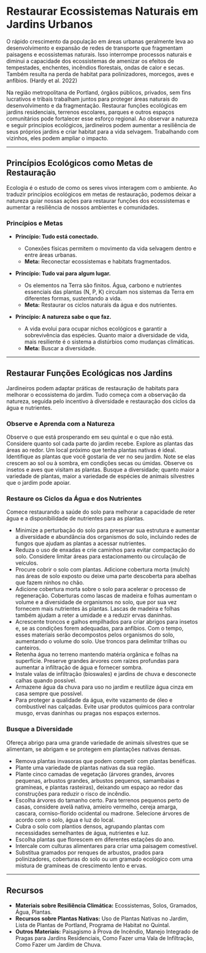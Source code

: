 # Restaurar Ecossistemas Naturais em Jardins Urbanos

O rápido crescimento da população em áreas urbanas geralmente leva ao desenvolvimento e expansão de redes de transporte que fragmentam paisagens e ecossistemas naturais. Isso interrompe processos naturais e diminui a capacidade dos ecossistemas de amenizar os efeitos de tempestades, enchentes, incêndios florestais, ondas de calor e secas. Também resulta na perda de habitat para polinizadores, morcegos, aves e anfíbios. (Hardy et al. 2022)

Na região metropolitana de Portland, órgãos públicos, privados, sem fins lucrativos e tribais trabalham juntos para proteger áreas naturais do desenvolvimento e da fragmentação. Restaurar funções ecológicas em jardins residenciais, terrenos escolares, parques e outros espaços comunitários pode fortalecer esse esforço regional. Ao observar a natureza e seguir princípios ecológicos, jardineiros podem aumentar a resiliência de seus próprios jardins e criar habitat para a vida selvagem. Trabalhando com vizinhos, eles podem ampliar o impacto.

---

## Princípios Ecológicos como Metas de Restauração

Ecologia é o estudo de como os seres vivos interagem com o ambiente. Ao traduzir princípios ecológicos em metas de restauração, podemos deixar a natureza guiar nossas ações para restaurar funções dos ecossistemas e aumentar a resiliência de nossos ambientes e comunidades.

### Princípios e Metas

- **Princípio: Tudo está conectado.**  
  - Conexões físicas permitem o movimento da vida selvagem dentro e entre áreas urbanas.  
  - **Meta:** Reconectar ecossistemas e habitats fragmentados.

- **Princípio: Tudo vai para algum lugar.**  
  - Os elementos na Terra são finitos. Água, carbono e nutrientes essenciais das plantas (N, P, K) circulam nos sistemas da Terra em diferentes formas, sustentando a vida.  
  - **Meta:** Restaurar os ciclos naturais da água e dos nutrientes.

- **Princípio: A natureza sabe o que faz.**  
  - A vida evolui para ocupar nichos ecológicos e garantir a sobrevivência das espécies. Quanto maior a diversidade de vida, mais resiliente é o sistema a distúrbios como mudanças climáticas.  
  - **Meta:** Buscar a diversidade.

---

## Restaurar Funções Ecológicas nos Jardins

Jardineiros podem adaptar práticas de restauração de habitats para melhorar o ecossistema do jardim. Tudo começa com a observação da natureza, seguida pelo incentivo à diversidade e restauração dos ciclos da água e nutrientes.

### Observe e Aprenda com a Natureza

Observe o que está prosperando em seu quintal e o que não está. Considere quanto sol cada parte do jardim recebe. Explore as plantas das áreas ao redor. Um local próximo que tenha plantas nativas é ideal. Identifique as plantas que você gostaria de ver no seu jardim. Note se elas crescem ao sol ou à sombra, em condições secas ou úmidas. Observe os insetos e aves que visitam as plantas. Busque a diversidade; quanto maior a variedade de plantas, maior a variedade de espécies de animais silvestres que o jardim pode apoiar.

### Restaure os Ciclos da Água e dos Nutrientes

Comece restaurando a saúde do solo para melhorar a capacidade de reter água e a disponibilidade de nutrientes para as plantas.

- Minimize a perturbação do solo para preservar sua estrutura e aumentar a diversidade e abundância dos organismos do solo, incluindo redes de fungos que ajudam as plantas a acessar nutrientes.
- Reduza o uso de enxadas e crie caminhos para evitar compactação do solo. Considere limitar áreas para estacionamento ou circulação de veículos.
- Procure cobrir o solo com plantas. Adicione cobertura morta (mulch) nas áreas de solo exposto ou deixe uma parte descoberta para abelhas que fazem ninhos no chão.
- Adicione cobertura morta sobre o solo para acelerar o processo de regeneração. Coberturas como lascas de madeira e folhas aumentam o volume e a diversidade de organismos no solo, que por sua vez fornecem mais nutrientes às plantas. Lascas de madeira e folhas também ajudam a reter a umidade e a reduzir ervas daninhas.
- Acrescente troncos e galhos empilhados para criar abrigos para insetos e, se as condições forem adequadas, para anfíbios. Com o tempo, esses materiais serão decompostos pelos organismos do solo, aumentando o volume do solo. Use troncos para delimitar trilhas ou canteiros.
- Retenha água no terreno mantendo matéria orgânica e folhas na superfície. Preserve grandes árvores com raízes profundas para aumentar a infiltração de água e fornecer sombra.
- Instale valas de infiltração (bioswales) e jardins de chuva e desconecte calhas quando possível.
- Armazene água da chuva para uso no jardim e reutilize água cinza em casa sempre que possível.
- Para proteger a qualidade da água, evite vazamento de óleo e combustível nas calçadas. Evite usar produtos químicos para controlar musgo, ervas daninhas ou pragas nos espaços externos.

### Busque a Diversidade

Ofereça abrigo para uma grande variedade de animais silvestres que se alimentam, se abrigam e se protegem em plantações nativas densas.

- Remova plantas invasoras que podem competir com plantas benéficas.
- Plante uma variedade de plantas nativas da sua região.
- Plante cinco camadas de vegetação (árvores grandes, árvores pequenas, arbustos grandes, arbustos pequenos, samambaias e gramíneas, e plantas rasteiras), deixando um espaço ao redor das construções para reduzir o risco de incêndio.
- Escolha árvores do tamanho certo. Para terrenos pequenos perto de casas, considere avelã nativa, amieiro vermelho, cereja amarga, cascara, corniso-florido ocidental ou madrone. Selecione árvores de acordo com o solo, água e luz do local.
- Cubra o solo com plantios densos, agrupando plantas com necessidades semelhantes de água, nutrientes e luz.
- Escolha plantas que florescem em diferentes estações do ano.
- Intercale com culturas alimentares para criar uma paisagem comestível.
- Substitua gramados por renques de arbustos, prados para polinizadores, coberturas do solo ou um gramado ecológico com uma mistura de gramíneas de crescimento lento e ervas.

---

## Recursos

- **Materiais sobre Resiliência Climática:** Ecossistemas, Solos, Gramados, Água, Plantas.
- **Recursos sobre Plantas Nativas:** Uso de Plantas Nativas no Jardim, Lista de Plantas de Portland, Programa de Habitat no Quintal.
- **Outros Materiais:** Paisagismo à Prova de Incêndio, Manejo Integrado de Pragas para Jardins Residenciais, Como Fazer uma Vala de Infiltração, Como Fazer um Jardim de Chuva.
